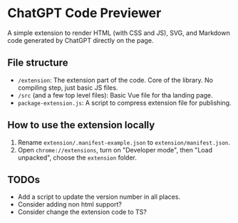 # ChatGPT Code Previewer

A simple extension to render HTML (with CSS and JS), SVG, and Markdown code generated by ChatGPT directly on the page.

## File structure

- `/extension`: The extension part of the code. Core of the library. No compiling step, just basic JS files.
- `/src` (and a few top level files): Basic Vue file for tha landing page.
- `package-extension.js`: A script to compress extension file for publishing.

## How to use the extension locally

1. Rename `extension/.manifest-example.json` to `extension/manifest.json`.
1. Open `chrome://extensions`, turn on "Developer mode", then "Load unpacked", choose the `extension` folder.

## TODOs

- Add a script to update the version number in all places.
- Consider adding non html support?
- Consider change the extension code to TS?
